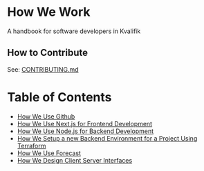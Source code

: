 # How We Work
A handbook for software developers in Kvalifik

## How to Contribute
See: [CONTRIBUTING.md](CONTRIBUTING.md)

# Table of Contents
- [How We Use Github](how-we-use-github.md)
- [How We Use Next.js for Frontend Development](how-we-use-nextjs.md)
- [How We Use Node.js for Backend Development](how-we-use-nodejs.md)
- [How We Setup a new Backend Environment for a Project Using Terraform](how-we-setup-a-new-backend-environment-for-a-project-using-terraform.md)
- [How We Use Forecast](how-we-use-forecast.md)
- [How We Design Client Server Interfaces](how-we-design-client-server-interfaces.md)
